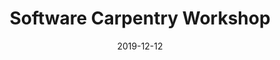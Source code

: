 ---
title: Software Carpentry Workshop
date: 2019-12-12
end_date: 2019-12-13
instructors:
- Lisa Abernathy Close
- Sam Hansen
- William Close
helpers:
- Matt Schnizlein
- Emily Crossette
site: https://UMSWC.github.io/2019-12-12-umich
etherpad: https://pad.carpentries.org/2019-12-12-umich
eventbrite: 
material: The Unix Shell, Programming in Python, Version Control with Git
audience: 
---